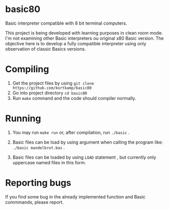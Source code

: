 # basic80
 Basic interpreter compatible with 8 bit terminal computers.

 This project is being developed with learning purposes in clean room mode. I'm not examining other Basic interpreters ou original x80 Basic version. The objective here is to develop a fully compatible interpreter using only observation of classic Basics versions.

# Compiling
 
 1. Get the project files by using `git clone https://github.com/kortkamp/basic80`
 1. Go into project directory `cd basic80`
 1. Run `make` command and the code should compiler normally.


# Running 
	
1. You may run `make run` or, after compilation, run `./basic` .

1. Basic files can be load by using argument when calling the program like: `./basic mandelbrot.bas` .

1. Basic files can be loaded by using `LOAD` statement , but currently only uppercase named files in this form.

# Reporting bugs

 If you find some bug in the already implemented function and Basic commmands, please report.



